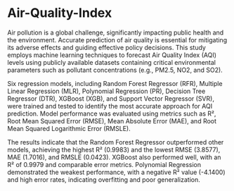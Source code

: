 # Air-Quality-Index

Air pollution is a global challenge, significantly impacting public health and the environment. Accurate 
prediction of air quality is essential for mitigating its adverse effects and guiding effective policy decisions. 
This study employs machine learning techniques to forecast Air Quality Index (AQI) levels using publicly 
available datasets containing critical environmental parameters such as pollutant concentrations (e.g., 
PM2.5, NO2, and SO2). 

Six regression models, including Random Forest Regressor (RFR), Multiple Linear Regression (MLR), 
Polynomial Regression (PR), Decision Tree Regressor (DTR), XGBoost (XGB), and Support Vector 
Regressor (SVR), were trained and tested to identify the most accurate approach for AQI prediction. Model 
performance was evaluated using metrics such as R², Root Mean Squared Error (RMSE), Mean Absolute 
Error (MAE), and Root Mean Squared Logarithmic Error (RMSLE). 

The results indicate that the Random Forest Regressor outperformed other models, achieving the highest R² 
(0.9983) and the lowest RMSE (3.8577), MAE (1.7016), and RMSLE (0.0423). XGBoost also performed 
well, with an R² of 0.9979 and comparable error metrics. Polynomial Regression demonstrated the weakest 
performance, with a negative R² value (-4.1400) and high error rates, indicating overfitting and poor 
generalization.
